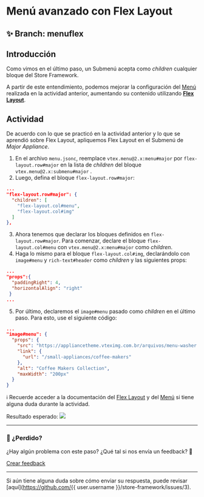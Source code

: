 # Menú avanzado con Flex Layout

## :sparkles: **Branch:** menuflex

## Introducción 

Como vimos en el último paso, un Submenú acepta como *children* cualquier bloque del Store Framework.

A partir de este entendimiento, podemos mejorar la configuración del [Menú](https://vtex.io/docs/components/all/vtex.menu/) realizada en la actividad anterior, aumentando su contenido utilizando [**Flex Layout**](https://vtex.io/docs/components/layout/vtex.flex-layout). 

## Actividad

De acuerdo con lo que se practicó en la actividad anterior y lo que se aprendió sobre Flex Layout, apliquemos Flex Layout en el Submenú de *Major Appliance*.

1. En el archivo `menu.jsonc`, reemplace `vtex.menu@2.x:menu#major` por `flex-layout.row#major` en la lista de *children* del bloque  `vtex.menu@2.x:submenu#major` .
2. Luego, defina  el bloque `flex-layout.row#major`: 

```json
...
"flex-layout.row#major": {
  "children": [
    "flex-layout.col#menu",
    "flex-layout.col#img"
  ]
},
```

3. Ahora tenemos que declarar los bloques definidos en  `flex-layout.row#major`. Para comenzar, declare el bloque `flex-layout.col#menu` con `vtex.menu@2.x:menu#major` como *children*.
4. Haga lo mismo para el bloque `flex-layout.col#img`, declarándolo con `image#menu` y `rich-text#header` como *children* y las siguientes props:

```json
...
"props":{
  "paddingRight": 4,
  "horizontalAlign": "right"
 }
...
```

5. Por último, declaremos el  `image#menu` pasado como *children* en el último paso. Para esto, use el siguiente código: 

```json
...
"image#menu": {
  "props": {
    "src": "https://appliancetheme.vteximg.com.br/arquivos/menu-washer.jpg",
    "link": {
      "url": "/small-appliances/coffee-makers"
    },
    "alt": "Coffee Makers Collection",
    "maxWidth": "200px"
  }
}
```
:information_source: Recuerde acceder a la documentación del [Flex Layout](https://vtex.io/docs/components/layout/vtex.flex-layout) y del [Menú](https://vtex.io/docs/components/all/vtex.menu/)  si tiene alguna duda durante la actividad. 

Resultado esperado:
![](https://appliancetheme.vteximg.com.br/arquivos/menu-flex.png)

---

### :no_entry_sign: ¿Perdido? 

¿Hay algún problema con este paso? ¿Qué tal si nos envía un feedback? :pray:

[Crear feedback](https://docs.google.com/forms/d/e/1FAIpQLSeaWrm0Hogm-txm5Ww6mUa68eDuE3WnpFjUSVJ3Wi3dnmCb7A/viewform?usp=pp_url&entry.1784529524=Menu+avan%C3%A7ado+com+flex+layout) 

----

Si aún tiene alguna duda sobre cómo enviar su respuesta, puede revisar [aquí](https://github.com/{{ user.username }}/store-framework/issues/3).
